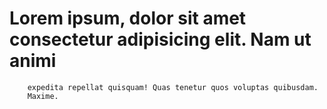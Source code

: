 # Lorem ipsum, dolor sit amet consectetur adipisicing elit. Nam ut animi

        expedita repellat quisquam! Quas tenetur quos voluptas quibusdam.
        Maxime.
